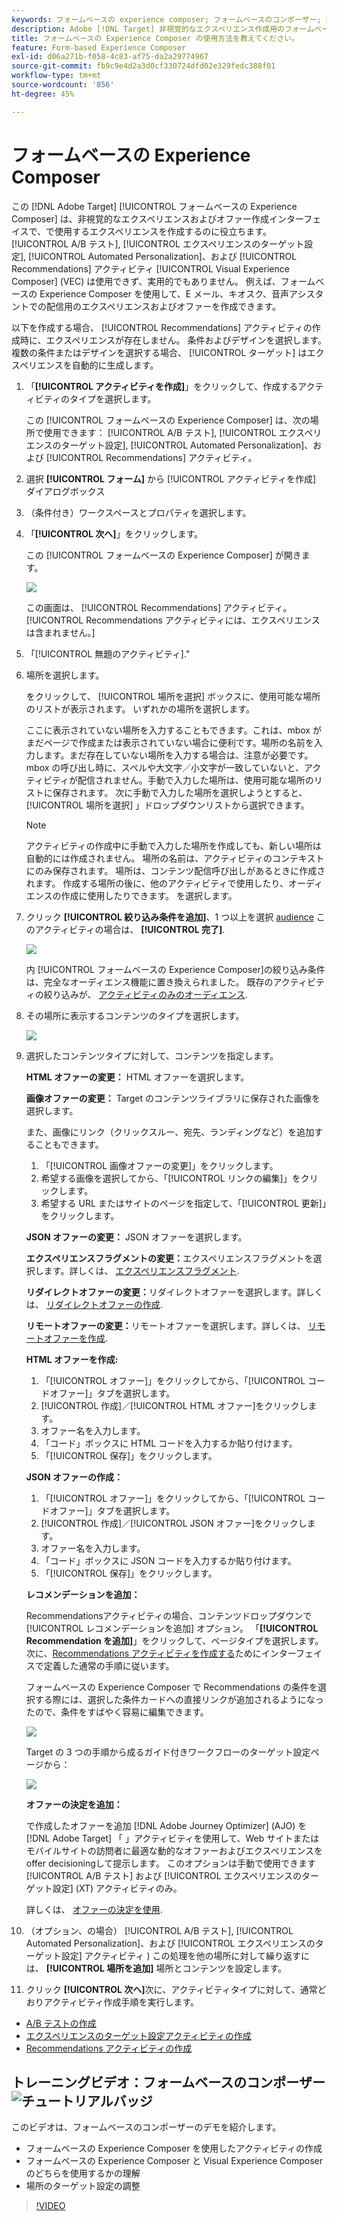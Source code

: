 ```yaml
---
keywords: フォームベースの experience composer; フォームベースのコンポーザー; 調整
description: Adobe [!DNL Target] 非視覚的なエクスペリエンス作成用のフォームベースの Experience Composer。 VEC が使用できない、または実用的でない場合に、このコンポーザーを使用します。
title: フォームベースの Experience Composer の使用方法を教えてください。
feature: Form-based Experience Composer
exl-id: d06a271b-f058-4c83-af75-da2a29774967
source-git-commit: fb9c9e4d2a3d0cf330724dfd02e329fedc388f01
workflow-type: tm+mt
source-wordcount: '856'
ht-degree: 45%

---
```


# フォームベースの Experience Composer

この [!DNL Adobe Target] [!UICONTROL フォームベースの Experience Composer] は、非視覚的なエクスペリエンスおよびオファー作成インターフェイスで、で使用するエクスペリエンスを作成するのに役立ちます。 [!UICONTROL A/B テスト], [!UICONTROL エクスペリエンスのターゲット設定], [!UICONTROL Automated Personalization]、および [!UICONTROL Recommendations] アクティビティ [!UICONTROL Visual Experience Composer] (VEC) は使用できず、実用的でもありません。 例えば、フォームベースの Experience Composer を使用して、E メール、キオスク、音声アシスタントでの配信用のエクスペリエンスおよびオファーを作成できます。

以下を作成する場合、 [!UICONTROL Recommendations] アクティビティの作成時に、エクスペリエンスが存在しません。 条件およびデザインを選択します。複数の条件またはデザインを選択する場合、 [!UICONTROL ターゲット] はエクスペリエンスを自動的に生成します。

1. 「**[!UICONTROL アクティビティを作成]**」をクリックして、作成するアクティビティのタイプを選択します。

   この [!UICONTROL フォームベースの Experience Composer] は、次の場所で使用できます： [!UICONTROL A/B テスト], [!UICONTROL エクスペリエンスのターゲット設定], [!UICONTROL Automated Personalization]、および [!UICONTROL Recommendations] アクティビティ。

1. 選択 **[!UICONTROL フォーム]** から [!UICONTROL アクティビティを作成] ダイアログボックス

1. （条件付き）ワークスペースとプロパティを選択します。

1. 「**[!UICONTROL 次へ]**」をクリックします。

   この [!UICONTROL フォームベースの Experience Composer] が開きます。

   ![](assets/location_refinements.png)

   この画面は、 [!UICONTROL Recommendations] アクティビティ。 [!UICONTROL Recommendations アクティビティには、エクスペリエンスは含まれません。]

1. 「[!UICONTROL 無題のアクティビティ].&quot;
1. 場所を選択します。

   をクリックして、 [!UICONTROL 場所を選択] ボックスに、使用可能な場所のリストが表示されます。 いずれかの場所を選択します。

   ここに表示されていない場所を入力することもできます。これは、mbox がまだページで作成または表示されていない場合に便利です。場所の名前を入力します。まだ存在していない場所を入力する場合は、注意が必要です。mbox の呼び出し時に、スペルや大文字／小文字が一致していないと、アクティビティが配信されません。手動で入力した場所は、使用可能な場所のリストに保存されます。 次に手動で入力した場所を選択しようとすると、 [!UICONTROL 場所を選択] 」ドロップダウンリストから選択できます。

   >[!NOTE]
   >
   >アクティビティの作成中に手動で入力した場所を作成しても、新しい場所は自動的には作成されません。 場所の名前は、アクティビティのコンテキストにのみ保存されます。 場所は、コンテンツ配信呼び出しがあるときに作成されます。 作成する場所の後に、他のアクティビティで使用したり、オーディエンスの作成に使用したりできます。 を選択します。

1. クリック **[!UICONTROL 絞り込み条件を追加]**、1 つ以上を選択 [audience](/help/c-target/target.md#concept_A782F8481A5041EBA75103CB26376522) このアクティビティの場合は、 **[!UICONTROL 完了]**.

   ![](assets/location_refinements_2.png)

   内 [!UICONTROL フォームベースの Experience Composer]の絞り込み条件は、完全なオーディエンス機能に置き換えられました。 既存のアクティビティの絞り込みが、 [アクティビティのみのオーディエンス](/help/c-target/creating-activity-only-audience.md#concept_A6BADCF530ED4AE1852E677FEBE68483).

1. その場所に表示するコンテンツのタイプを選択します。

   ![](assets/form_content.png)

1. 選択したコンテンツタイプに対して、コンテンツを指定します。

   **HTML オファーの変更：** HTML オファーを選択します。

   **画像オファーの変更：** Target のコンテンツライブラリに保存された画像を選択します。

   また、画像にリンク（クリックスルー、宛先、ランディングなど）を追加することもできます。

   1. 「[!UICONTROL 画像オファーの変更]」をクリックします。
   1. 希望する画像を選択してから、「[!UICONTROL リンクの編集]」をクリックします。
   1. 希望する URL またはサイトのページを指定して、「[!UICONTROL 更新]」をクリックします。

   **JSON オファーの変更：** JSON オファーを選択します。

   **エクスペリエンスフラグメントの変更：**&#x200B;エクスペリエンスフラグメントを選択します。詳しくは、 [エクスペリエンスフラグメント](/help/c-experiences/c-manage-content/aem-experience-fragments.md).

   **リダイレクトオファーの変更：**&#x200B;リダイレクトオファーを選択します。詳しくは、 [リダイレクトオファーの作成](/help/c-experiences/c-manage-content/offer-redirect.md).

   **リモートオファーの変更：**&#x200B;リモートオファーを選択します。詳しくは、 [リモートオファーを作成](/help/c-experiences/c-manage-content/about-remote-offers.md).

   **HTML オファーを作成:**

   1. 「[!UICONTROL オファー]」をクリックしてから、「[!UICONTROL コードオファー]」タブを選択します。
   1. [!UICONTROL 作成]／[!UICONTROL HTML オファー]をクリックします。
   1. オファー名を入力します。
   1. 「コード」ボックスに HTML コードを入力するか貼り付けます。
   1. 「[!UICONTROL 保存]」をクリックします。

   **JSON オファーの作成：**

   1. 「[!UICONTROL オファー]」をクリックしてから、「[!UICONTROL コードオファー]」タブを選択します。
   1. [!UICONTROL 作成]／[!UICONTROL JSON オファー]をクリックします。
   1. オファー名を入力します。
   1. 「コード」ボックスに JSON コードを入力するか貼り付けます。
   1. 「[!UICONTROL 保存]」をクリックします。

   **レコメンデーションを追加：**

   Recommendationsアクティビティの場合、コンテンツドロップダウンで [!UICONTROL レコメンデーションを追加] オプション。 「**[!UICONTROL Recommendation を追加]**」をクリックして、ページタイプを選択します。次に、[Recommendations アクティビティを作成する](/help/c-recommendations/t-create-recs-activity/create-recs-activity.md)ためにインターフェイスで定義した通常の手順に従います。

   フォームベースの Experience Composer で Recommendations の条件を選択する際には、選択した条件カードへの直接リンクが追加されるようになったので、条件をすばやく容易に編集できます。

   ![](assets/change_criteria.png)

   Target の 3 つの手順から成るガイド付きワークフローのターゲット設定ページから：

   ![](assets/change_criteria_2.png)

   **オファーの決定を追加：**

   で作成したオファーを追加 [!DNL Adobe Journey Optimizer] (AJO) を [!DNL Adobe Target] 「 」アクティビティを使用して、Web サイトまたはモバイルサイトの訪問者に最適な動的なオファーおよびエクスペリエンスをoffer decisioningして提示します。 このオプションは手動で使用できます [!UICONTROL A/B テスト] および [!UICONTROL エクスペリエンスのターゲット設定] (XT) アクティビティのみ。

   詳しくは、 [オファーの決定を使用](/help/c-integrating-target-with-mac/ajo/offer-decision.md).

1. （オプション、の場合） [!UICONTROL A/B テスト], [!UICONTROL Automated Personalization]、および [!UICONTROL エクスペリエンスのターゲット設定] アクティビティ ) この処理を他の場所に対して繰り返すには、 **[!UICONTROL 場所を追加]** 場所とコンテンツを設定します。
1. クリック **[!UICONTROL 次へ]**&#x200B;次に、アクティビティタイプに対して、通常どおりアクティビティ作成手順を実行します。

* [A/B テストの作成](/help/c-activities/t-test-ab/t-test-create-ab/test-create-ab.md)
* [エクスペリエンスのターゲット設定アクティビティの作成](/help/c-activities/t-experience-target/t-xt-create/xt-create.md#task_D6B3429AC31549E1A70EDF04B3DDC765)
* [Recommendations アクティビティの作成](/help/c-recommendations/t-create-recs-activity/create-recs-activity.md#task_6874328773C64C44A73F0A130AD3F96F)

## トレーニングビデオ：フォームベースのコンポーザー ![チュートリアルバッジ](/help/assets/tutorial.png)

このビデオは、フォームベースのコンポーザーのデモを紹介します。

* フォームベースの Experience Composer を使用したアクティビティの作成
* フォームベースの Experience Composer と Visual Experience Composer のどちらを使用するかの理解
* 場所のターゲット設定の調整

>[!VIDEO](https://video.tv.adobe.com/v/17390)
